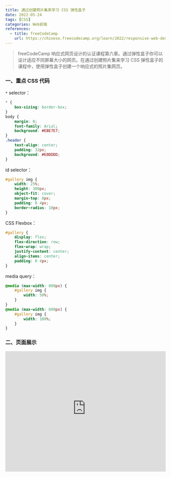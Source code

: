 ```yaml
---
title: 通过创建照片集来学习 CSS 弹性盒子
date: 2022-05-24
tags: [CSS]
categories: Web前端
references: 
  - title: freeCodeCamp
    url: https://chinese.freecodecamp.org/learn/2022/responsive-web-design
---
```


> freeCodeCamp 响应式网页设计的认证课程第六章。通过弹性盒子你可以设计适应不同屏幕大小的网页。在通过创建照片集来学习 CSS 弹性盒子的课程中，使用弹性盒子创建一个响应式的照片集网页。

<!--more-->

### 一、重点 CSS 代码

`*` selector：

```CSS
* {
    box-sizing: border-box;
}
body {
    margin: 0;
    font-family: Arial;
    background: #EBE7E7;
}
.header {
    text-align: center;
    padding: 32px;
    background: #E0DDDD;
}
```

id selector：

```css
#gallery img {
    width: 25%;
    height: 300px;
    object-fit: cover;
    margin-top: 8px;
    padding: 0 4px;
    border-radius: 10px;
}
```

CSS Flexbox：

```CSS
#gallery {
    display: flex;
    flex-direction: row;
    flex-wrap: wrap;
    justify-content: center;
    align-items: center;
    padding: 0 4px;
}
```

media query：

```CSS
@media (max-width: 800px) {
    #gallery img {
        width: 50%;
    }
}
@media (max-width: 600px) {
    #gallery img {
        width: 100%;
    }
}
```

### 二、页面展示

<div style="position: relative; width: 100%; height: 0; padding-bottom: 75%;">
    <iframe src="https://free-code-camp-demo.vercel.app/通过创建照片集来学习CSS弹性盒子/index.html" border="0" frameborder="no" framespacing="0" allowfullscreen="true" style="position: absolute; width: 100%; height: 100%; left: 0; top: 0;"></iframe>
</div>
